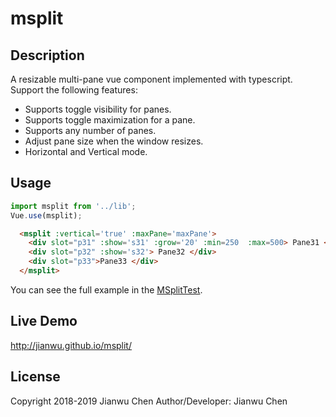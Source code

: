 # msplit

## Description

A resizable multi-pane vue component implemented with typescript. Support the following features:

* Supports toggle visibility for panes.
* Supports toggle maximization for a pane.
* Supports any number of panes.
* Adjust pane size when the window resizes.
* Horizontal and Vertical mode.

## Usage

```javascript
import msplit from '../lib';
Vue.use(msplit);
```

```html
  <msplit :vertical='true' :maxPane='maxPane'>
    <div slot="p31" :show='s31' :grow='20' :min=250  :max=500> Pane31 </div>
    <div slot="p32" :show='s32'> Pane32 </div>
    <div slot="p33">Pane33 </div>
  </msplit>
```

You can see the full example in the [MSplitTest](https://github.com/jianwu/msplit/blob/master/src/components/MSplitTest.vue).

## Live Demo

http://jianwu.github.io/msplit/

## License

Copyright 2018-2019 Jianwu Chen
Author/Developer: Jianwu Chen
